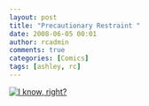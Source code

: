 ```yaml
---
layout: post
title: "Precautionary Restraint "
date: 2008-06-05 00:01
author: rcadmin
comments: true
categories: [Comics]
tags: [ashley, rc]
---
```

<a href="http://bitsmack.com/comics/2008/06/05/precautionary-restraint/"><img src="http://dl.bitsmack.com/uploads/2008/06/20080605.jpg" title="I know, right?" /></a>
